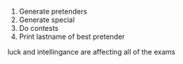 1. Generate pretenders
2. Generate special
3. Do contests
4. Print lastname of best pretender

luck and intellingance are affecting all of the exams

